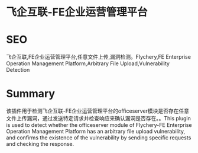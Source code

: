 # 飞企互联-FE企业运营管理平台
# SEO
飞企互联,FE企业运营管理平台,任意文件上传,漏洞检测。Flychery,FE Enterprise Operation Management Platform,Arbitrary File Upload,Vulnerability Detection
# Summary
该插件用于检测飞企互联-FE企业运营管理平台的officeserver模块是否存在任意文件上传漏洞，通过发送特定请求并检查响应来确认漏洞是否存在。。This plugin is used to detect whether the officeserver module of Flychery-FE Enterprise Operation Management Platform has an arbitrary file upload vulnerability, and confirms the existence of the vulnerability by sending specific requests and checking the response.
